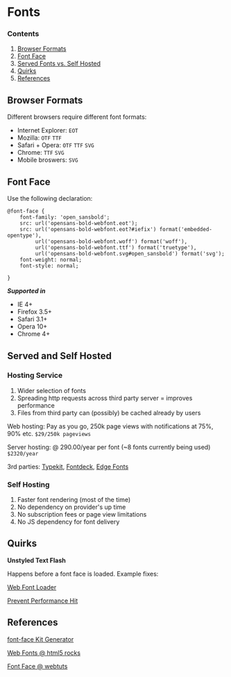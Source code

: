 # Fonts #

### Contents ###

1. [Browser Formats](#browser-formats)
2. [Font Face](#font-face)
3. [Served Fonts vs. Self Hosted](#served-and-self-hosted)
4. [Quirks](#quirks)
5. [References](#references)

## Browser Formats ##

Different browsers require different font formats:

* Internet Explorer: `EOT`
* Mozilla: `OTF` `TTF`
* Safari + Opera: `OTF` `TTF` `SVG`
* Chrome: `TTF` `SVG`
* Mobile broswers: `SVG`

## Font Face ##

Use the following declaration:

    @font-face {
        font-family: 'open_sansbold';
        src: url('opensans-bold-webfont.eot');
        src: url('opensans-bold-webfont.eot?#iefix') format('embedded-opentype'),
             url('opensans-bold-webfont.woff') format('woff'),
             url('opensans-bold-webfont.ttf') format('truetype'),
             url('opensans-bold-webfont.svg#open_sansbold') format('svg');
        font-weight: normal;
        font-style: normal;
      
    }

***Supported in***

* IE 4+
* Firefox 3.5+
* Safari 3.1+
* Opera 10+
* Chrome 4+

## Served and Self Hosted ##

### Hosting Service ###


1. Wider selection of fonts
2. Spreading http requests across third party server = improves performance
3. Files from third party can (possibly) be cached already by users

Web hosting: Pay as you go, 250k page views with notifications at 75%, 90% etc. `$29/250k pageviews`

Server hosting: @ 290.00/year per font (~8 fonts currently being used) `$2320/year`

3rd parties: [Typekit](https://typekit.com/), [Fontdeck](http://fontdeck.com), [Edge Fonts](http://edgefonts.com)

### Self Hosting ###

1. Faster font rendering (most of the time)
2. No dependency on provider's up time
3. No subscription fees or page view limitations
4. No JS dependency for font delivery

## Quirks ##

**Unstyled Text Flash**

Happens before a font face is loaded. Example fixes:

[Web Font Loader](http://code.google.com/apis/webfonts/docs/webfont_loader.html)

[Prevent Performance Hit](http://css-tricks.com/preventing-the-performance-hit-from-custom-fonts/)


## References ##

[font-face Kit Generator](http://www.fontsquirrel.com/tools/webfont-generator)

[Web Fonts @ html5 rocks](http://www.html5rocks.com/en/tutorials/webfonts/quick/)

[Font Face @ webtuts](http://webdesign.tutsplus.com/articles/typography-articles/figuring-out-font-face/)


   
